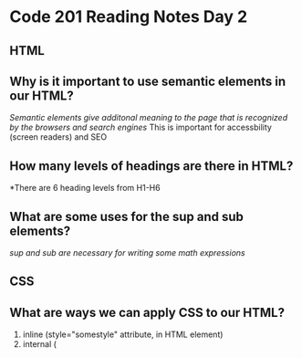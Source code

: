 # Code 201 Reading Notes Day 2

## HTML

## Why is it important to use semantic elements in our HTML?

*Semantic elements give additonal  meaning to the page that is recognized by the browsers and search engines*
This is important for accessbility (screen readers) and SEO

## How many levels of headings are there in HTML?

*There are 6 heading levels from H1-H6

## What are some uses for the sup and sub elements?

*sup and sub are necessary for writing some math expressions*

## CSS
## What are ways we can apply CSS to our HTML?

1. inline (style="somestyle" attribute, in HTML element)
2. internal (<style> element, located in HTML <head>)
3. external (externally hosted file, referenced with <link> in HTML <head>)

## Why should we avoid using inline styles?

*inline styles make styling your site difficult and time/labor intensive
they make code hard to read as the CSS is mixed with HTML*

Review the block of code below and answer the following questions:
   h2 {
     color: black;
     padding: 5px;
   }
## What is representing the selector?
*h2 is the selector*
## Which components are the CSS declarations?

* property
* value

## Which components are considered properties?
- Color properties 
- Pixel properties
- JavaScript properties

##What data type is a sequence of text enclosed in single quote marks?

*a 'string' is enclosed in single or double quote marks*

## List 4 types of JavaScript operators.

1. logical 
2. conditional
3. arithmetic 
4. assignment


What is the use of an else if?
else if allows the statement to be evaluated for multiple true conditions

List 3 different types of comparison operators.
* == equal
* === strict equal
* != not equal
What is the difference between the logical operator && and ||?

* && both statements must be true
* || at least one statement must be true
